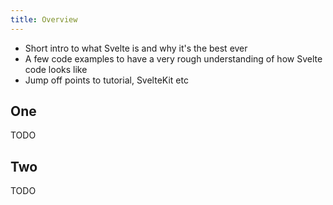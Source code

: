 ```yaml
---
title: Overview
---
```


- Short intro to what Svelte is and why it's the best ever
- A few code examples to have a very rough understanding of how Svelte code looks like
- Jump off points to tutorial, SvelteKit etc

## One

TODO

## Two

TODO
